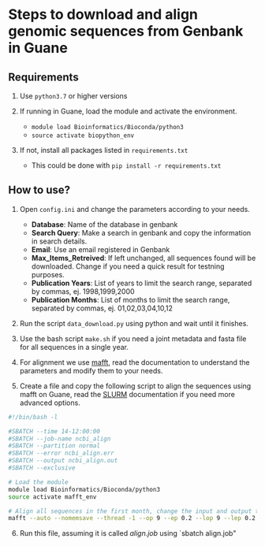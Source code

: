 # Steps to download and align genomic sequences from Genbank in Guane

## Requirements

1. Use `python3.7` or higher versions

2. If running in Guane, load the module and activate the environment.
    - `module load Bioinformatics/Bioconda/python3`
    - `source activate biopython_env`

2. If not, install all packages listed in `requirements.txt`
    - This could be done with `pip install -r requirements.txt`

## How to use?

1. Open `config.ini` and change the parameters according to your needs.
    - **Database**: Name of the database in genbank
    - **Search Query**: Make a search in genbank and copy the information in search details.
    - **Email**: Use an email registered in Genbank
    - **Max_Items_Retreived**: If left unchanged, all sequences found will be downloaded. Change if you need a quick result for testning purposes.
    - **Publication Years**: List of years to limit the search range, separated by commas, ej. 1998,1999,2000
    - **Publication Months**: List of months to limit the search range, separated by commas, ej. 01,02,03,04,10,12

2. Run the script `data_download.py` using python and wait until it finishes.

3. Use the bash script `make.sh` if you need a joint metadata and fasta file for all sequences in a single year.

4. For alignment we use [mafft](https://mafft.cbrc.jp/alignment/software/), read the documentation to understand the parameters and modify them to your needs.

5. Create a file and copy the following script to align the sequences using mafft on Guane, read the [SLURM](https://slurm.schedmd.com/sbatch.html) documentation if you need more advanced options.

```bash
#!/bin/bash -l

#SBATCH --time 14-12:00:00
#SBATCH --job-name ncbi_align
#SBATCH --partition normal
#SBATCH --error ncbi_align.err
#SBATCH --output ncbi_align.out
#SBATCH --exclusive

# Load the module
module load Bioinformatics/Bioconda/python3
source activate mafft_env

# Align all sequences in the first month, change the input and output to align other months
mafft --auto --nomemsave --thread -1 --op 9 --ep 0.2 --lop 9 --lep 0.2 --LEXP 0.45 01/sequences_clean.fasta > 01/alignment_clean.fasta

```

6. Run this file, assuming it is called *align.job* using `sbatch align.job"

